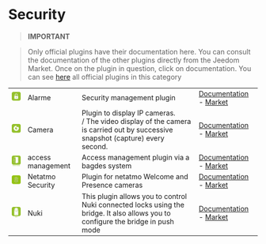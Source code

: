 
# Security


>**IMPORTANT**

>Only official plugins have their documentation here. You can consult the documentation of the other plugins directly from the Jeedom Market. Once on the plugin in question, click on documentation.
>You can see [here](https://market.jeedom.com/index.php?v=d&p=market&type=plugin&categorie=security) all official plugins in this category


| | | | |
|--- | --- | --- | ---|
|<img src="alarm/alarm_icon.png" class="pluginLogo" width="100" />|Alarme|Security management plugin|[Documentation](alarm/index.md) - [Market](https://market.jeedom.com/index.php?v=d&p=market_display&id=26)|
|<img src="camera/camera_icon.png" class="pluginLogo" width="100" />|Camera|Plugin to display IP cameras.<br>/ The video display of the camera is carried out by successive snapshot (capture) every second.|[Documentation](camera/index.md) - [Market](https://market.jeedom.com/index.php?v=d&p=market_display&id=70)|
|<img src="gestAccess/gestAccess_icon.png" class="pluginLogo" width="100" />|access management|Access management plugin via a bagdes system|[Documentation](gestAccess/index.md) - [Market](https://market.jeedom.com/index.php?v=d&p=market_display&id=3686)|
|<img src="netatmoWelcome/netatmoWelcome_icon.png" class="pluginLogo" width="100" />|Netatmo Security|Plugin for netatmo Welcome and Presence cameras|[Documentation](netatmoWelcome/index.md) - [Market](https://market.jeedom.com/index.php?v=d&p=market_display&id=1967)|
|<img src="nuki/nuki_icon.png" class="pluginLogo" width="100" />|Nuki|This plugin allows you to control Nuki connected locks using the bridge. It also allows you to configure the bridge in push mode|[Documentation](nuki/index.md) - [Market](https://market.jeedom.com/index.php?v=d&p=market_display&id=2819)|
